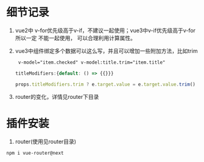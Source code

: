 # 细节记录
1. vue2中 v-for优先级高于v-if，不建议一起使用；vue3中v-if优先级高于v-for所以一定
   不能一起使用， 可以合理利用计算属性。
   

2. vue3中组件绑定多个数据可以这么写，并且可以增加一些附加方法，比如trim
   
   ```html
    v-model="item.checked" v-model:title.trim="item.title"
   ```
   
   ```js
   titleModifiers:{default: () => {{}}}
   
   props.titleModifiers.trim ? e.target.value = e.target.value.trim() : null
   ```
   
3. router的变化，详情见router下目录

# 插件安装
1. router(使用见router目录)

```html
npm i vue-router@next
```
